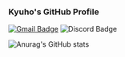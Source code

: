 ###  Kyuho's GitHub Profile
[![Gmail Badge](https://img.shields.io/badge/Gmail-d14836?style=flat-square&logo=Gmail&logoColor=white&link=mailto:lkh04231015@gmail.com)](mailto:lkh04231015@gmail.com)
![Discord Badge](https://img.shields.io/discord/818113596407021568?color=purple&label=discord%20ask&logo=ask&logoColor=black&style=flat-square)

![Anurag's GitHub stats](https://github-readme-stats.vercel.app/api?username=RottenTofu&show_icons=true&theme=tokyonight)
